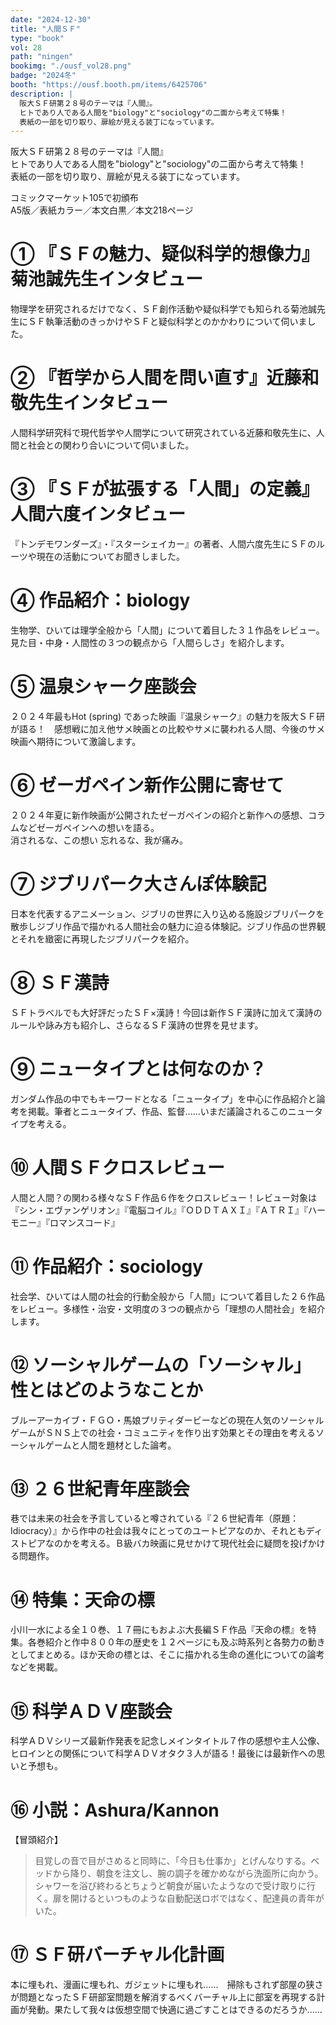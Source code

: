 ```yaml
---
date: "2024-12-30"
title: "人間ＳＦ"
type: "book"
vol: 28
path: "ningen"
bookimg: "./ousf_vol28.png"
badge: "2024冬"
booth: "https://ousf.booth.pm/items/6425706"
description: | 
  阪大ＳＦ研第２８号のテーマは『人間』。
  ヒトであり人である人間を"biology"と"sociology"の二面から考えて特集！
  表紙の一部を切り取り、扉絵が見える装丁になっています。
---
```


阪大ＳＦ研第２８号のテーマは『人間』  
ヒトであり人である人間を"biology"と"sociology"の二面から考えて特集！  
表紙の一部を切り取り、扉絵が見える装丁になっています。

コミックマーケット105で初頒布  
A5版／表紙カラー／本文白黒／本文218ページ

# ① 『ＳＦの魅力、疑似科学的想像力』菊池誠先生インタビュー

物理学を研究されるだけでなく、ＳＦ創作活動や疑似科学でも知られる菊池誠先生にＳＦ執筆活動のきっかけやＳＦと疑似科学とのかかわりについて伺いました。

# ② 『哲学から人間を問い直す』近藤和敬先生インタビュー

人間科学研究科で現代哲学や人間学について研究されている近藤和敬先生に、人間と社会との関わり合いについて伺いました。

# ③ 『ＳＦが拡張する「人間」の定義』人間六度インタビュー

『トンデモワンダーズ』・『スターシェイカー』の著者、人間六度先生にＳＦのルーツや現在の活動についてお聞きしました。

# ④ 作品紹介：biology

生物学、ひいては理学全般から「人間」について着目した３１作品をレビュー。見た目・中身・人間性の３つの観点から「人間らしさ」を紹介します。

# ⑤ 温泉シャーク座談会

２０２４年最もHot (spring) であった映画『温泉シャーク』の魅力を阪大ＳＦ研が語る！　感想戦に加え他サメ映画との比較やサメに襲われる人間、今後のサメ映画へ期待について激論します。

# ⑥ ゼーガペイン新作公開に寄せて

２０２４年夏に新作映画が公開されたゼーガペインの紹介と新作への感想、コラムなどゼーガペインへの想いを語る。  
消されるな、この想い 忘れるな、我が痛み。

# ⑦ ジブリパーク大さんぽ体験記

日本を代表するアニメーション、ジブリの世界に入り込める施設ジブリパークを散歩しジブリ作品で描かれる人間社会の魅力に迫る体験記。ジブリ作品の世界観とそれを緻密に再現したジブリパークを紹介。

# ⑧ ＳＦ漢詩

ＳＦトラベルでも大好評だったＳＦ×漢詩！今回は新作ＳＦ漢詩に加えて漢詩のルールや詠み方も紹介し、さらなるＳＦ漢詩の世界を見せます。

# ⑨ ニュータイプとは何なのか？

ガンダム作品の中でもキーワードとなる「ニュータイプ」を中心に作品紹介と論考を掲載。筆者とニュータイプ、作品、監督......いまだ議論されるこのニュータイプを考える。

# ⑩ 人間ＳＦクロスレビュー

人間と人間？の関わる様々なＳＦ作品６作をクロスレビュー！レビュー対象は『シン・エヴァンゲリオン』『電脳コイル』『ＯＤＤＴＡＸＩ』『ＡＴＲＩ』『ハーモニー』『ロマンスコード』

# ⑪ 作品紹介：sociology

社会学、ひいては人間の社会的行動全般から「人間」について着目した２６作品をレビュー。多様性・治安・文明度の３つの観点から「理想の人間社会」を紹介します。

# ⑫ ソーシャルゲームの「ソーシャル」性とはどのようなことか

ブルーアーカイブ・ＦＧＯ・馬娘プリティダービーなどの現在人気のソーシャルゲームがＳＮＳ上での社会・コミュニティを作り出す効果とその理由を考えるソーシャルゲームと人間を題材とした論考。

# ⑬ ２６世紀青年座談会

巷では未来の社会を予言していると噂されている『２６世紀青年（原題：Idiocracy）』から作中の社会は我々にとってのユートピアなのか、それともディストピアなのかを考える。Ｂ級バカ映画に見せかけて現代社会に疑問を投げかける問題作。

# ⑭ 特集：天命の標

小川一水による全１０巻、１７冊にもおよぶ大長編ＳＦ作品『天命の標』を特集。各巻紹介と作中８００年の歴史を１２ページにも及ぶ時系列と各勢力の動きとしてまとめる。ほか天命の標とは、そこに描かれる生命の進化についての論考などを掲載。

# ⑮ 科学ＡＤＶ座談会

科学ＡＤＶシリーズ最新作発表を記念しメインタイトル７作の感想や主人公像、ヒロインとの関係について科学ＡＤＶオタク３人が語る！最後には最新作への思いと予想も。

# ⑯ 小説：Ashura/Kannon

【冒頭紹介】
> 目覚しの音で目がさめると同時に、「今日も仕事か」とげんなりする。ベッドから降り、朝食を注文し、腕の調子を確かめながら洗面所に向かう。シャワーを浴び終わるとちょうど朝食が届いたようなので受け取りに行く。扉を開けるといつものような自動配送ロボではなく、配達員の青年がいた。

# ⑰ ＳＦ研バーチャル化計画

本に埋もれ、漫画に埋もれ、ガジェットに埋もれ......　掃除もされず部屋の狭さが問題となったＳＦ研部室問題を解消するべくバーチャル上に部室を再現する計画が発動。果たして我々は仮想空間で快適に過ごすことはできるのだろうか......
